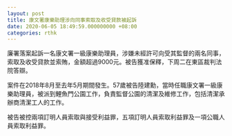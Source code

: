 ```yaml
---
layout: post
title: 康文署康樂助理涉向同事索取及收受貸款被起訴
date: 2020-06-05 18:49:59.000000000 +08:00
categories: rthk
---
```


廉署落案起訴一名康文署一級康樂助理員，涉嫌未經許可向受其監督的兩名同事，索取及收受貸款並索賄，金額超過9000元。被告獲准保釋，下周二在東區裁判法院答辯。

案件在2018年8月至去年5月期間發生。57歲被告陸建勳，當時任職康文署一級康樂助理員，被派到鯉魚門公園工作，負責監督公園的清潔及維修工作，包括清潔承辦商清潔工人的工作。

被告被控兩項訂明人員索取與接受利益罪，五項訂明人員索取利益罪及一項公職人員索取利益罪。
